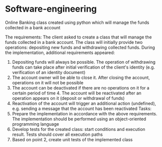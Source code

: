 # Software-engineering
 Online Banking class created using python which will manage the funds collected in a bank account  

The requirements:
The client asked to create a class that will manage the funds collected in a bank account. The class will initially provide two operations: depositing new funds and withdrawing collected funds.
During the implementation, additional requirements appeared:
1. Depositing funds will always be possible. The operation of withdrawing funds can take place after initial verification of the client's identity (e.g. verification of an identity document)
2. The account owner will be able to close it. After closing the account, operations on it will not be possible
3. The account can be deactivated if there are no operations on it for a certain period of time 4. The account will be reactivated after an operation appears on it (deposit or withdrawal of funds)
5. Reactivation of the account will trigger an additional action (undefined), e.g. sending a message that the account has been reactivated
Tasks:
1. Prepare the implementation in accordance with the above requirements. The implementation should be performed using an object-oriented programming language
2. Develop tests for the created class: start conditions and execution result. Tests should cover all execution paths
3. Based on point 2, create unit tests of the implemented class
